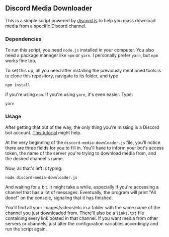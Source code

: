 ## Discord Media Downloader

This is a simple script powered by [discord.js](https://github.com/discordjs/discord.js) to help you mass download media from a specific Discord channel.

### Dependencies

To run this script, you need `node.js` installed in your computer. You also need a package manager like `npm` or `yarn`. I personally prefer `yarn`, but `npm` works fine too.

To set this up, all you need after installing the previously mentioned tools is to clone this repository, navigate to its folder, and type

```
npm install
```

if you're using `npm`. If you're using `yarn`, it's even easier. Type:

```
yarn
```

### Usage

After getting that out of the way, the only thing you're missing is a Discord bot account. [This tutorial](https://discordpy.readthedocs.io/en/rewrite/discord.html) might help.

At the very beginning of the `discord-media-downloader.js` file, you'll notice there are three fields for you to fill in. You'll have to inform your bot's access token, the name of the server you're trying to download media from, and the desired channel's name.

Now, all that's left is typing:

```
node discord-media-downloader.js
```

And waiting for a bit. It might take a while, especially if you're accessing a channel that has a lot of messages. Eventually, the program will print "All done!" on the console, signaling that it has finished.

You'll find all your images/videos/etc in a folder with the same name of the channel you just downloaded from. There'll also be a `links.txt` file containing every link posted in that channel. If you want media from other servers or channels, just alter the configuration variables accordingly and run the script again.
